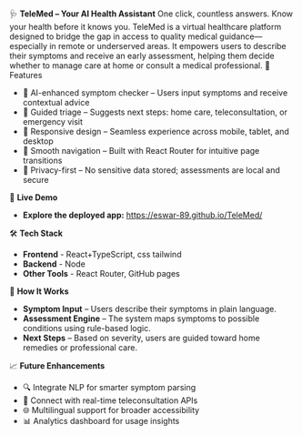 🩺 **TeleMed – Your AI Health Assistant**
One click, countless answers. Know your health before it knows you.
TeleMed is a virtual healthcare platform designed to bridge the gap in access to quality medical guidance—especially in remote or underserved areas. It empowers users to describe their symptoms and receive an early assessment, helping them decide whether to manage care at home or consult a medical professional.
🌟 Features
- 🧠 AI-enhanced symptom checker – Users input symptoms and receive contextual advice
- 🏥 Guided triage – Suggests next steps: home care, teleconsultation, or emergency visit
- 📱 Responsive design – Seamless experience across mobile, tablet, and desktop
- 🔄 Smooth navigation – Built with React Router for intuitive page transitions
- 🔐 Privacy-first – No sensitive data stored; assessments are local and secure


🚀 **Live Demo**
- **Explore the deployed app:** https://eswar-89.github.io/TeleMed/

🛠️ __Tech Stack__
- **Frontend** - React+TypeScript, css tailwind
- **Backend** - Node
- **Other Tools** - React Router, GitHub pages


🧪 **How It Works**
- **Symptom Input** – Users describe their symptoms in plain language.
- **Assessment Engine** – The system maps symptoms to possible conditions using rule-based logic.
- **Next Steps** – Based on severity, users are guided toward home remedies or professional care.

📈 **Future Enhancements**
- 🔍 Integrate NLP for smarter symptom parsing
- 🩻 Connect with real-time teleconsultation APIs
- 🌐 Multilingual support for broader accessibility
- 📊 Analytics dashboard for usage insights


